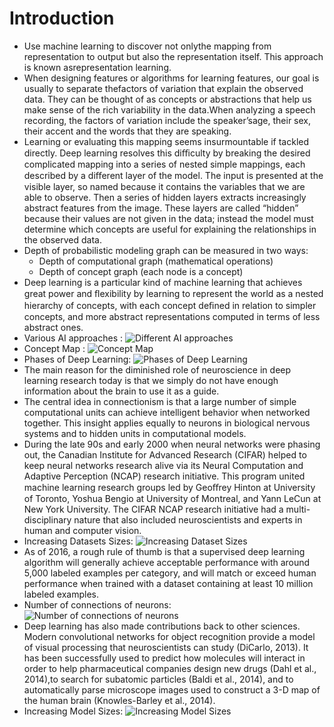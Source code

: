 # Introduction

- Use machine learning to discover not onlythe mapping from representation to output but also the representation itself. This approach is known asrepresentation learning.
- When designing features or algorithms for learning features, our goal is usually to separate thefactors of variation that explain the observed data. They can be thought of as concepts or abstractions that help us make sense of the rich variability in the data.When analyzing a speech recording, the factors of variation include the speaker’sage, their sex, their accent and the words that they are speaking.
- Learning or evaluating this mapping seems insurmountable if tackled directly. Deep learning resolves this diﬃculty by breaking the desired complicated mapping into a series of nested simple mappings, each described by a diﬀerent layer of the model. The input is presented at the visible layer, so named because it contains the variables that we are able to observe. Then a series of hidden layers extracts increasingly abstract features from the image. These layers are called “hidden” because their values are not given in the data; instead the model must determine which concepts are useful for explaining the relationships in the observed data.
- Depth of probabilistic modeling graph can be measured in two ways:
	- Depth of computational graph (mathematical operations)
	- Depth of concept graph (each node is a concept)
- Deep learning is a particular kind of machine learning that achieves great power and ﬂexibility by learning to represent the world as a nested hierarchy of concepts, with each concept deﬁned in relation to simpler concepts, and more abstract representations computed in terms of less abstract ones.
- Various AI approaches : ![Different AI approaches](img/ai_approaches.png)
- Concept Map : ![Concept Map](img/concept_map.png)
- Phases of Deep Learning: ![Phases of Deep Learning](img/phases_dl.png)
- The main reason for the diminished role of neuroscience in deep learning research today is that we simply do not have enough information about the brain to use it as a guide.
- The central idea in connectionism is that a large number of simple computational units can achieve intelligent behavior when networked together. This insight applies equally to neurons in biological nervous systems and to hidden units in computational models.
- During the late 90s and early 2000 when neural networks were phasing out, the Canadian Institute for Advanced Research (CIFAR) helped to keep neural networks research alive via its Neural Computation and Adaptive Perception (NCAP) research initiative. This program united machine learning research groups led by Geoﬀrey Hinton at University of Toronto, Yoshua Bengio at University of Montreal, and Yann LeCun at New York University. The CIFAR NCAP research initiative had a multi-disciplinary nature that also included neuroscientists and experts in human and computer vision.
- Increasing Datasets Sizes: ![Increasing Dataset Sizes](img/increasing_datasets_sizes.png)
- As of 2016, a rough rule of thumb is that a supervised deep learning algorithm will generally achieve acceptable performance with around 5,000 labeled examples per category, and will match or exceed human performance when trained with a dataset containing at least 10 million labeled examples.
- Number of connections of neurons: ![Number of connections of neurons](img/num_connections.png)
- Deep learning has also made contributions back to other sciences. Modern convolutional networks for object recognition provide a model of visual processing that neuroscientists can study (DiCarlo, 2013). It has been successfully used to predict how molecules will interact in order to help pharmaceutical companies design new drugs (Dahl et al., 2014),to search for subatomic particles (Baldi et al., 2014), and to automatically parse microscope images used to construct a 3-D map of the human brain (Knowles-Barley et al., 2014).
- Increasing Model Sizes: ![Increasing Model Sizes](img/increasing_model_sizes.png)
